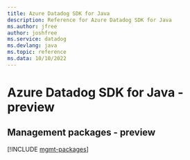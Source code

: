 ```yaml
---
title: Azure Datadog SDK for Java
description: Reference for Azure Datadog SDK for Java
ms.author: jfree
author: joshfree
ms.service: datadog
ms.devlang: java
ms.topic: reference
ms.data: 10/10/2022
---
```

# Azure Datadog SDK for Java - preview

## Management packages - preview
[!INCLUDE [mgmt-packages](datadog-mgmt-index.md)]